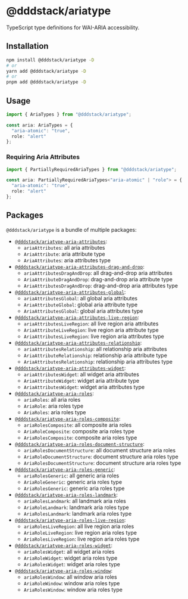 # @dddstack/ariatype

TypeScript type definitions for WAI-ARIA accessibility.

## Installation

```bash
npm install @dddstack/ariatype -D
# or
yarn add @dddstack/ariatype -D
# or
pnpm add @dddstack/ariatype -D
```

## Usage

```ts
import { AriaTypes } from "@dddstack/ariatype";

const aria: AriaTypes = {
  "aria-atomic": "true",
  role: "alert"
};
```

### Requiring Aria Attributes

```ts
import { PartiallyRequiredAriaTypes } from "@dddstack/ariatype";

const aria: PartiallyRequiredAriaTypes<"aria-atomic" | "role"> = {
  "aria-atomic": "true",
  role: "alert"
};
```

## Packages

`@dddstack/ariatype` is a bundle of multiple packages:

- [`@dddstack/ariatype-aria-attributes`](https://github.com/dddstack/ariatype/tree/main/packages/ariatype-aria-attributes):
  - `ariaAttributes`: all aria attributes
  - `AriaAttribute`: aria attribute type
  - `AriaAttributes`: aria attributes type
- [`@dddstack/ariatype-aria-attributes-drag-and-drop`](https://github.com/dddstack/ariatype/tree/main/packages/ariatype-aria-attributes-drag-and-drop):
  - `ariaAttributesDragAndDrop`: all drag-and-drop aria attributes
  - `AriaAttributeDragAndDrop`: drag-and-drop aria attribute type
  - `AriaAttributesDragAndDrop`: drag-and-drop aria attributes type
- [`@dddstack/ariatype-aria-attributes-global`](https://github.com/dddstack/ariatype/tree/main/packages/ariatype-aria-attributes-global):
  - `ariaAttributesGlobal`: all global aria attributes
  - `AriaAttributeGlobal`: global aria attribute type
  - `AriaAttributesGlobal`: global aria attributes type
- [`@dddstack/ariatype-aria-attributes-live-region`](https://github.com/dddstack/ariatype/tree/main/packages/ariatype-aria-attributes-live-region):
  - `ariaAttributesLiveRegion`: all live region aria attributes
  - `AriaAttributeLiveRegion`: live region aria attribute type
  - `AriaAttributesLiveRegion`: live region aria attributes type
- [`@dddstack/ariatype-aria-attributes-relationship`](https://github.com/dddstack/ariatype/tree/main/packages/ariatype-aria-attributes-relationship):
  - `ariaAttributesRelationship`: all relationship aria attributes
  - `AriaAttributeRelationship`: relationship aria attribute type
  - `AriaAttributesRelationship`: relationship aria attributes type
- [`@dddstack/ariatype-aria-attributes-widget`](https://github.com/dddstack/ariatype/tree/main/packages/ariatype-aria-attributes-widget):
  - `ariaAttributesWidget`: all widget aria attributes
  - `AriaAttributeWidget`: widget aria attribute type
  - `AriaAttributesWidget`: widget aria attributes type
- [`@dddstack/ariatype-aria-roles`](https://github.com/dddstack/ariatype/tree/main/packages/ariatype-aria-roles):
  - `ariaRoles`: all aria roles
  - `AriaRole`: aria roles type
  - `AriaRoles`: aria roles type
- [`@dddstack/ariatype-aria-roles-composite`](https://github.com/dddstack/ariatype/tree/main/packages/ariatype-aria-roles-composite):
  - `ariaRolesComposite`: all composite aria roles
  - `AriaRoleComposite`: composite aria roles type
  - `AriaRolesComposite`: composite aria roles type
- [`@dddstack/ariatype-aria-roles-document-structure`](https://github.com/dddstack/ariatype/tree/main/packages/ariatype-aria-roles-document-structure):
  - `ariaRolesDocumentStructure`: all document structure aria roles
  - `AriaRoleDocumentStructure`: document structure aria roles type
  - `AriaRolesDocumentStructure`: document structure aria roles type
- [`@dddstack/ariatype-aria-roles-generic`](https://github.com/dddstack/ariatype/tree/main/packages/ariatype-aria-roles-generic):
  - `ariaRolesGeneric`: all generic aria roles
  - `AriaRoleGeneric`: generic aria roles type
  - `AriaRolesGeneric`: generic aria roles type
- [`@dddstack/ariatype-aria-roles-landmark`](https://github.com/dddstack/ariatype/tree/main/packages/ariatype-aria-roles-landmark):
  - `ariaRolesLandmark`: all landmark aria roles
  - `AriaRoleLandmark`: landmark aria roles type
  - `AriaRolesLandmark`: landmark aria roles type
- [`@dddstack/ariatype-aria-roles-live-region`](https://github.com/dddstack/ariatype/tree/main/packages/ariatype-aria-roles-live-region):
  - `ariaRolesLiveRegion`: all live region aria roles
  - `AriaRoleLiveRegion`: live region aria roles type
  - `AriaRolesLiveRegion`: live region aria roles type
- [`@dddstack/ariatype-aria-roles-widget`](https://github.com/dddstack/ariatype/tree/main/packages/ariatype-aria-roles-widget):
  - `ariaRolesWidget`: all widget aria roles
  - `AriaRoleWidget`: widget aria roles type
  - `AriaRolesWidget`: widget aria roles type
- [`@dddstack/ariatype-aria-roles-window`](https://github.com/dddstack/ariatype/tree/main/packages/ariatype-aria-roles-window):
  - `ariaRolesWindow`: all window aria roles
  - `AriaRoleWindow`: window aria roles type
  - `AriaRolesWindow`: window aria roles type
